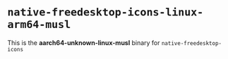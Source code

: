 # `native-freedesktop-icons-linux-arm64-musl`

This is the **aarch64-unknown-linux-musl** binary for `native-freedesktop-icons`
